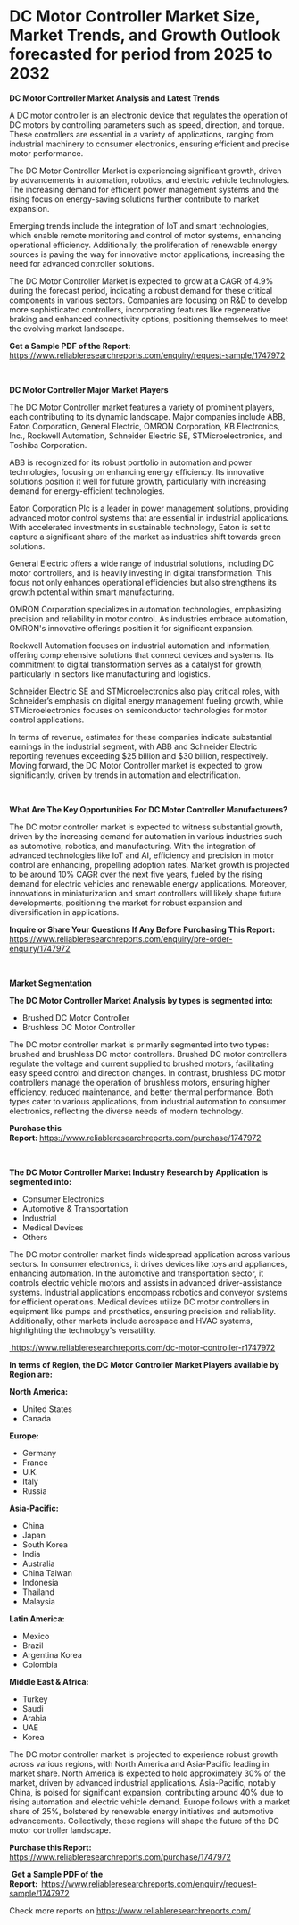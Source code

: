<p><h1>DC Motor Controller Market Size, Market Trends, and Growth Outlook forecasted for period from 2025 to 2032</h1></p><p><strong>DC Motor Controller Market Analysis and Latest Trends</strong></p>
<p><p>A DC motor controller is an electronic device that regulates the operation of DC motors by controlling parameters such as speed, direction, and torque. These controllers are essential in a variety of applications, ranging from industrial machinery to consumer electronics, ensuring efficient and precise motor performance.</p><p>The DC Motor Controller Market is experiencing significant growth, driven by advancements in automation, robotics, and electric vehicle technologies. The increasing demand for efficient power management systems and the rising focus on energy-saving solutions further contribute to market expansion. </p><p>Emerging trends include the integration of IoT and smart technologies, which enable remote monitoring and control of motor systems, enhancing operational efficiency. Additionally, the proliferation of renewable energy sources is paving the way for innovative motor applications, increasing the need for advanced controller solutions.</p><p>The DC Motor Controller Market is expected to grow at a CAGR of 4.9% during the forecast period, indicating a robust demand for these critical components in various sectors. Companies are focusing on R&D to develop more sophisticated controllers, incorporating features like regenerative braking and enhanced connectivity options, positioning themselves to meet the evolving market landscape.</p></p>
<p><strong>Get a Sample PDF of the Report:&nbsp;</strong> <a href="https://www.reliableresearchreports.com/enquiry/request-sample/1747972?utm_campaign=2263&utm_medium=2&utm_source=Github&utm_content=ia&utm_term=11022025&utm_id=dc-motor-controller">https://www.reliableresearchreports.com/enquiry/request-sample/1747972</a></p>
<p>&nbsp;</p>
<p><strong>DC Motor Controller Major Market Players</strong></p>
<p><p>The DC Motor Controller market features a variety of prominent players, each contributing to its dynamic landscape. Major companies include ABB, Eaton Corporation, General Electric, OMRON Corporation, KB Electronics, Inc., Rockwell Automation, Schneider Electric SE, STMicroelectronics, and Toshiba Corporation. </p><p>ABB is recognized for its robust portfolio in automation and power technologies, focusing on enhancing energy efficiency. Its innovative solutions position it well for future growth, particularly with increasing demand for energy-efficient technologies.</p><p>Eaton Corporation Plc is a leader in power management solutions, providing advanced motor control systems that are essential in industrial applications. With accelerated investments in sustainable technology, Eaton is set to capture a significant share of the market as industries shift towards green solutions.</p><p>General Electric offers a wide range of industrial solutions, including DC motor controllers, and is heavily investing in digital transformation. This focus not only enhances operational efficiencies but also strengthens its growth potential within smart manufacturing.</p><p>OMRON Corporation specializes in automation technologies, emphasizing precision and reliability in motor control. As industries embrace automation, OMRON's innovative offerings position it for significant expansion.</p><p>Rockwell Automation focuses on industrial automation and information, offering comprehensive solutions that connect devices and systems. Its commitment to digital transformation serves as a catalyst for growth, particularly in sectors like manufacturing and logistics.</p><p>Schneider Electric SE and STMicroelectronics also play critical roles, with Schneider’s emphasis on digital energy management fueling growth, while STMicroelectronics focuses on semiconductor technologies for motor control applications.</p><p>In terms of revenue, estimates for these companies indicate substantial earnings in the industrial segment, with ABB and Schneider Electric reporting revenues exceeding $25 billion and $30 billion, respectively. Moving forward, the DC Motor Controller market is expected to grow significantly, driven by trends in automation and electrification.</p></p>
<p>&nbsp;</p>
<p><strong>What Are The Key Opportunities For DC Motor Controller Manufacturers?</strong></p>
<p><p>The DC motor controller market is expected to witness substantial growth, driven by the increasing demand for automation in various industries such as automotive, robotics, and manufacturing. With the integration of advanced technologies like IoT and AI, efficiency and precision in motor control are enhancing, propelling adoption rates. Market growth is projected to be around 10% CAGR over the next five years, fueled by the rising demand for electric vehicles and renewable energy applications. Moreover, innovations in miniaturization and smart controllers will likely shape future developments, positioning the market for robust expansion and diversification in applications.</p></p>
<p><strong>Inquire or Share Your Questions If Any Before Purchasing This Report:</strong> <a href="https://www.reliableresearchreports.com/enquiry/pre-order-enquiry/1747972?utm_campaign=2263&utm_medium=2&utm_source=Github&utm_content=ia&utm_term=11022025&utm_id=dc-motor-controller">https://www.reliableresearchreports.com/enquiry/pre-order-enquiry/1747972</a></p>
<p>&nbsp;</p>
<p><strong>Market Segmentation</strong></p>
<p><strong>The DC Motor Controller Market Analysis by types is segmented into:</strong></p>
<p><ul><li>Brushed DC Motor Controller</li><li>Brushless DC Motor Controller</li></ul></p>
<p><p>The DC motor controller market is primarily segmented into two types: brushed and brushless DC motor controllers. Brushed DC motor controllers regulate the voltage and current supplied to brushed motors, facilitating easy speed control and direction changes. In contrast, brushless DC motor controllers manage the operation of brushless motors, ensuring higher efficiency, reduced maintenance, and better thermal performance. Both types cater to various applications, from industrial automation to consumer electronics, reflecting the diverse needs of modern technology.</p></p>
<p><strong>Purchase this Report:&nbsp;</strong><a href="https://www.reliableresearchreports.com/purchase/1747972?utm_campaign=2263&utm_medium=2&utm_source=Github&utm_content=ia&utm_term=11022025&utm_id=dc-motor-controller">https://www.reliableresearchreports.com/purchase/1747972</a></p>
<p>&nbsp;</p>
<p><strong>The DC Motor Controller Market Industry Research by Application is segmented into:</strong></p>
<p><ul><li>Consumer Electronics</li><li>Automotive & Transportation</li><li>Industrial</li><li>Medical Devices</li><li>Others</li></ul></p>
<p><p>The DC motor controller market finds widespread application across various sectors. In consumer electronics, it drives devices like toys and appliances, enhancing automation. In the automotive and transportation sector, it controls electric vehicle motors and assists in advanced driver-assistance systems. Industrial applications encompass robotics and conveyor systems for efficient operations. Medical devices utilize DC motor controllers in equipment like pumps and prosthetics, ensuring precision and reliability. Additionally, other markets include aerospace and HVAC systems, highlighting the technology's versatility.</p></p>
<p><a href="https://www.reliableresearchreports.com/dc-motor-controller-r1747972?utm_campaign=2263&utm_medium=2&utm_source=Github&utm_content=ia&utm_term=11022025&utm_id=dc-motor-controller">&nbsp;https://www.reliableresearchreports.com/dc-motor-controller-r1747972</a></p>
<p><strong>In terms of Region, the DC Motor Controller Market Players available by Region are:</strong></p>
<p>
    <p> <strong> North America: </strong>
        <ul>
            <li>United States</li>
            <li>Canada</li>
        </ul>
        </p> 
    <p> <strong> Europe: </strong>
        <ul>
            <li>Germany</li>
            <li>France</li>
            <li>U.K.</li>
            <li>Italy</li>
            <li>Russia</li>
        </ul>
        </p> 
    <p> <strong> Asia-Pacific: </strong>
        <ul>
            <li>China</li>
            <li>Japan</li>
            <li>South Korea</li>
            <li>India</li>
            <li>Australia</li>
            <li>China Taiwan</li>
            <li>Indonesia</li>
            <li>Thailand</li>
            <li>Malaysia</li>
        </ul>
        </p> 
    <p> <strong> Latin America: </strong>
        <ul>
            <li>Mexico</li>
            <li>Brazil</li>
            <li>Argentina Korea</li>
            <li>Colombia</li>
        </ul>
        </p> 
    <p> <strong> Middle East & Africa: </strong>
        <ul>
            <li>Turkey</li>
            <li>Saudi</li>
            <li>Arabia</li>
            <li>UAE</li>
            <li>Korea</li>
        </ul>
    </p>
    </p>
<p><p>The DC motor controller market is projected to experience robust growth across various regions, with North America and Asia-Pacific leading in market share. North America is expected to hold approximately 30% of the market, driven by advanced industrial applications. Asia-Pacific, notably China, is poised for significant expansion, contributing around 40% due to rising automation and electric vehicle demand. Europe follows with a market share of 25%, bolstered by renewable energy initiatives and automotive advancements. Collectively, these regions will shape the future of the DC motor controller landscape.</p></p>
<p><strong>Purchase this Report: </strong><a href="https://www.reliableresearchreports.com/purchase/1747972?utm_campaign=2263&utm_medium=2&utm_source=Github&utm_content=ia&utm_term=11022025&utm_id=dc-motor-controller">https://www.reliableresearchreports.com/purchase/1747972</a></p>
<p>&nbsp;<strong>Get a Sample PDF of the Report:&nbsp;&nbsp;</strong><a href="https://www.reliableresearchreports.com/enquiry/request-sample/1747972?utm_campaign=2263&utm_medium=2&utm_source=Github&utm_content=ia&utm_term=11022025&utm_id=dc-motor-controller">https://www.reliableresearchreports.com/enquiry/request-sample/1747972</a></p>
<p><strong></strong></p>
<p>Check more reports on <a href="https://www.reliableresearchreports.com/?utm_campaign=2263&utm_medium=2&utm_source=Github&utm_content=ia&utm_term=11022025&utm_id=dc-motor-controller">https://www.reliableresearchreports.com/</a></p>